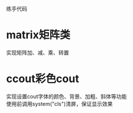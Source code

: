 练手代码
# matrix矩阵类
实现矩阵加、减、乘、转置

# ccout彩色cout
实现设置cout字体的颜色、背景、加粗、斜体等功能  
使用前调用system("cls")清屏，保证显示效果
